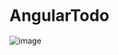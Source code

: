 # AngularTodo

![image](https://user-images.githubusercontent.com/88730354/162493843-4533edf7-b802-4f44-996b-2203a4178235.png)
